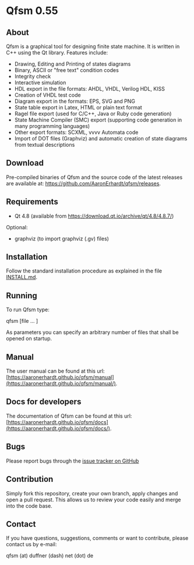Qfsm 0.55
=========

About
-----
Qfsm is a graphical tool for designing finite state machine.
It is written in C++ using the Qt library.
Features include:

- Drawing, Editing and Printing of states diagrams
- Binary, ASCII or "free text" condition codes
- Integrity check
- Interactive simulation
- HDL export in the file formats: AHDL, VHDL, Verilog HDL, KISS
- Creation of VHDL test code
- Diagram export in the formats: EPS, SVG and PNG
- State table export in Latex, HTML or plain text format
- Ragel file export (used for C/C++, Java or Ruby code generation)
- State Machine Compiler (SMC) export (supporting code generation in many programming languages)
- Other export formats: SCXML, vvvv Automata code
- Import of DOT files (Graphviz) and automatic creation of state diagrams from textual descriptions


Download
--------
Pre-compiled binaries of Qfsm and the source code of the latest releases are available at: https://github.com/AaronErhardt/qfsm/releases.


Requirements
------------
- Qt 4.8 (available from https://download.qt.io/archive/qt/4.8/4.8.7/)

Optional:
- graphviz  (to import graphviz (.gv) files)


Installation
------------
Follow the standard installation procedure as explained in the file [INSTALL.md](https://github.com/AaronErhardt/qfsm/blob/master/INSTALL.md).


Running
-------
To run Qfsm type:

qfsm [file ... ]

As parameters you can specify an arbitrary number of files that
shall be opened on startup.


Manual
------
The user manual can be found at this url: [https://aaronerhardt.github.io/qfsm/manual](https://aaronerhardt.github.io/qfsm/manual/).


Docs for developers
------
The documentation of Qfsm can be found at this url: [https://aaronerhardt.github.io/qfsm/docs](https://aaronerhardt.github.io/qfsm/docs/).


Bugs
----
Please report bugs through the [issue tracker on GitHub](https://github.com/AaronErhardt/qfsm)


Contribution
-------
Simply fork this repository, create your own branch, apply changes and open a pull request. This allows us to review your code easily and merge into the code base.

Contact
-------
If you have questions, suggestions, comments or want to contribute,
please contact us by e-mail:

qfsm (at) duffner (dash) net (dot) de
